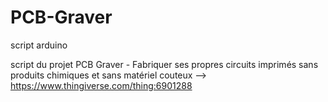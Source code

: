 # PCB-Graver
script arduino

script du projet PCB Graver - Fabriquer ses propres circuits imprimés sans produits chimiques et sans matériel couteux 
--> https://www.thingiverse.com/thing:6901288
